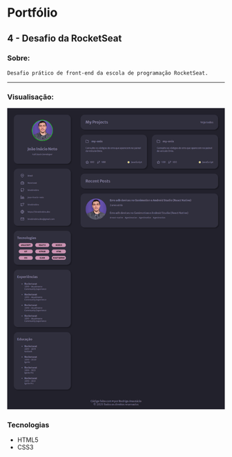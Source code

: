 # Portfólio

## 4 - Desafio da RocketSeat

### Sobre:

    Desafio prático de front-end da escola de programação RocketSeat.

---

### Visualisação:

![site](./assets/images/site.png)

### Tecnologias

- HTML5
- CSS3
